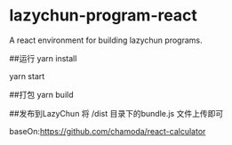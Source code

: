 # lazychun-program-react
A react environment for building lazychun programs.

##运行
yarn install

yarn start

##打包
yarn build

##发布到LazyChun
将 /dist 目录下的bundle.js 文件上传即可

baseOn:https://github.com/chamoda/react-calculator
